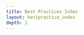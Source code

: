 ```yaml
---
title: Best Practices Index
layout: bestpractice_index
depth: 1
---
```


<!-- the content/layout call for the collection of all best practices, sorted by data life cycle "step"  -->
